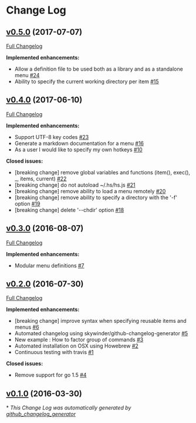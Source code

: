 # Change Log

## [v0.5.0](https://github.com/julienmoumne/hotshell/tree/v0.5.0) (2017-07-07)
[Full Changelog](https://github.com/julienmoumne/hotshell/compare/v0.4.0...v0.5.0)

**Implemented enhancements:**

- Allow a definition file to be used both as a library and as a standalone menu [\#24](https://github.com/julienmoumne/hotshell/issues/24)
- Ability to specify the current working directory per item [\#15](https://github.com/julienmoumne/hotshell/issues/15)

## [v0.4.0](https://github.com/julienmoumne/hotshell/tree/v0.4.0) (2017-06-10)
[Full Changelog](https://github.com/julienmoumne/hotshell/compare/v0.3.0...v0.4.0)

**Implemented enhancements:**

- Support UTF-8 key codes [\#23](https://github.com/julienmoumne/hotshell/issues/23)
- Generate a markdown documentation for a menu [\#16](https://github.com/julienmoumne/hotshell/issues/16)
- As a user I would like to specify my own hotkeys [\#10](https://github.com/julienmoumne/hotshell/issues/10)

**Closed issues:**

- \[breaking change\] remove global variables and functions \(item\(\), exec\(\), \_, items, current\) [\#22](https://github.com/julienmoumne/hotshell/issues/22)
- \[breaking change\] do not autoload ~/.hs/hs.js [\#21](https://github.com/julienmoumne/hotshell/issues/21)
- \[breaking change\] remove ability to load a menu remotely [\#20](https://github.com/julienmoumne/hotshell/issues/20)
- \[breaking change\] remove ability to specify a directory with the '-f' option [\#19](https://github.com/julienmoumne/hotshell/issues/19)
- \[breaking change\] delete '--chdir' option [\#18](https://github.com/julienmoumne/hotshell/issues/18)

## [v0.3.0](https://github.com/julienmoumne/hotshell/tree/v0.3.0) (2016-08-07)
[Full Changelog](https://github.com/julienmoumne/hotshell/compare/v0.2.0...v0.3.0)

**Implemented enhancements:**

- Modular menu definitions [\#7](https://github.com/julienmoumne/hotshell/issues/7)

## [v0.2.0](https://github.com/julienmoumne/hotshell/tree/v0.2.0) (2016-07-30)
[Full Changelog](https://github.com/julienmoumne/hotshell/compare/v0.1.0...v0.2.0)

**Implemented enhancements:**

- \[breaking change\] improve syntax when specifying reusable items and menus [\#6](https://github.com/julienmoumne/hotshell/issues/6)
- Automated changelog using skywinder/github-changelog-generator [\#5](https://github.com/julienmoumne/hotshell/issues/5)
- New example : How to factor group of commands [\#3](https://github.com/julienmoumne/hotshell/issues/3)
- Automated installation on OSX using Howebrew [\#2](https://github.com/julienmoumne/hotshell/issues/2)
- Continuous testing with travis [\#1](https://github.com/julienmoumne/hotshell/issues/1)

**Closed issues:**

- Remove support for go 1.5 [\#4](https://github.com/julienmoumne/hotshell/issues/4)

## [v0.1.0](https://github.com/julienmoumne/hotshell/tree/v0.1.0) (2016-03-30)


\* *This Change Log was automatically generated by [github_changelog_generator](https://github.com/skywinder/Github-Changelog-Generator)*